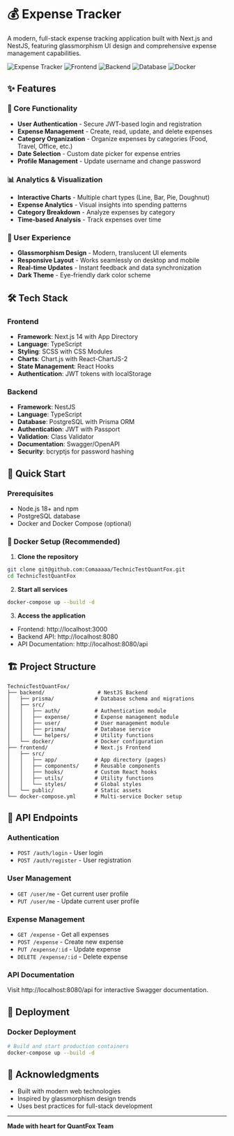 # 💰 Expense Tracker

A modern, full-stack expense tracking application built with Next.js and NestJS, featuring glassmorphism UI design and comprehensive expense management capabilities.

![Expense Tracker](https://img.shields.io/badge/Status-Production%20Ready-brightgreen)
![Frontend](https://img.shields.io/badge/Frontend-Next.js%2014-blue)
![Backend](https://img.shields.io/badge/Backend-NestJS-red)
![Database](https://img.shields.io/badge/Database-PostgreSQL-blue)
![Docker](https://img.shields.io/badge/Docker-Supported-blue)

## ✨ Features

### 🎯 Core Functionality

- **User Authentication** - Secure JWT-based login and registration
- **Expense Management** - Create, read, update, and delete expenses
- **Category Organization** - Organize expenses by categories (Food, Travel, Office, etc.)
- **Date Selection** - Custom date picker for expense entries
- **Profile Management** - Update username and change password

### 📊 Analytics & Visualization

- **Interactive Charts** - Multiple chart types (Line, Bar, Pie, Doughnut)
- **Expense Analytics** - Visual insights into spending patterns
- **Category Breakdown** - Analyze expenses by category
- **Time-based Analysis** - Track expenses over time

### 🎨 User Experience

- **Glassmorphism Design** - Modern, translucent UI elements
- **Responsive Layout** - Works seamlessly on desktop and mobile
- **Real-time Updates** - Instant feedback and data synchronization
- **Dark Theme** - Eye-friendly dark color scheme

## 🛠️ Tech Stack

### Frontend

- **Framework**: Next.js 14 with App Directory
- **Language**: TypeScript
- **Styling**: SCSS with CSS Modules
- **Charts**: Chart.js with React-ChartJS-2
- **State Management**: React Hooks
- **Authentication**: JWT tokens with localStorage

### Backend

- **Framework**: NestJS
- **Language**: TypeScript
- **Database**: PostgreSQL with Prisma ORM
- **Authentication**: JWT with Passport
- **Validation**: Class Validator
- **Documentation**: Swagger/OpenAPI
- **Security**: bcryptjs for password hashing

## 🚀 Quick Start

### Prerequisites

- Node.js 18+ and npm
- PostgreSQL database
- Docker and Docker Compose (optional)

### 🐳 Docker Setup (Recommended)

1. **Clone the repository**

```bash
git clone git@github.com:Comaaaaa/TechnicTestQuantFox.git
cd TechnicTestQuantFox
```

2. **Start all services**

```bash
docker-compose up --build -d
```

3. **Access the application**

- Frontend: http://localhost:3000
- Backend API: http://localhost:8080
- API Documentation: http://localhost:8080/api

## 🏗️ Project Structure

```
TechnicTestQuantFox/
├── backend/                 # NestJS Backend
│   ├── prisma/             # Database schema and migrations
│   ├── src/
│   │   ├── auth/           # Authentication module
│   │   ├── expense/        # Expense management module
│   │   ├── user/           # User management module
│   │   ├── prisma/         # Database service
│   │   └── helpers/        # Utility functions
│   └── docker/             # Docker configuration
├── frontend/               # Next.js Frontend
│   ├── src/
│   │   ├── app/            # App directory (pages)
│   │   ├── components/     # Reusable components
│   │   ├── hooks/          # Custom React hooks
│   │   ├── utils/          # Utility functions
│   │   └── styles/         # Global styles
│   └── public/             # Static assets
└── docker-compose.yml      # Multi-service Docker setup
```

## 🔌 API Endpoints

### Authentication

- `POST /auth/login` - User login
- `POST /auth/register` - User registration

### User Management

- `GET /user/me` - Get current user profile
- `PUT /user/me` - Update current user profile

### Expense Management

- `GET /expense` - Get all expenses
- `POST /expense` - Create new expense
- `PUT /expense/:id` - Update expense
- `DELETE /expense/:id` - Delete expense

### API Documentation

Visit http://localhost:8080/api for interactive Swagger documentation.

## 🚢 Deployment

### Docker Deployment

```bash
# Build and start production containers
docker-compose up --build -d

```

## 🙏 Acknowledgments

- Built with modern web technologies
- Inspired by glassmorphism design trends
- Uses best practices for full-stack development

---

**Made with heart for QuantFox Team**
